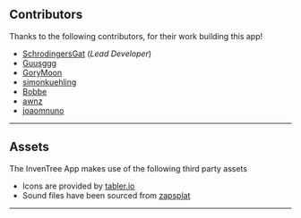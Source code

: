 ## Contributors

Thanks to the following contributors, for their work building this app!

- [SchrodingersGat](https://github.com/SchrodingersGat) (*Lead Developer*)
- [Guusggg](https://github.com/Guusggg)
- [GoryMoon](https://github.com/GoryMoon)
- [simonkuehling](https://github.com/simonkuehling)
- [Bobbe](https://github.com/30350n)
- [awnz](https://github.com/awnz)
- [joaomnuno](https://github.com/joaomnuno)
--------

## Assets

The InvenTree App makes use of the following third party assets

- Icons are provided by [tabler.io](https://tabler.io/icons)
- Sound files have been sourced from [zapsplat](https://www.zapsplat.com)

--------
